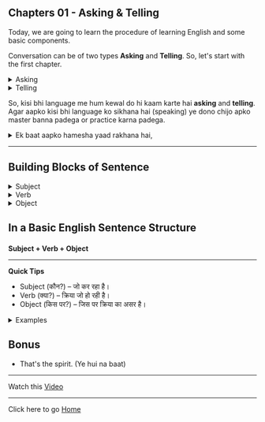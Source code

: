 ## Chapters 01 - Asking & Telling

Today, we are going to learn the procedure of learning English and some basic components.

Conversation can be of two types **Asking** and **Telling**. So, let's start with the first chapter.

<details>
<summary>
Asking
</summary>
1. How are you?<br>
2. What is your name?<br>
3. Where are you from?<br>
4. What do you do?<br>
5. What is your hobby?<br>
6. What is your age?<br>
7. What is your qualification?<br>
8. What is your favorite color?<br>
9. What is your favorite food?<br>
</details>
<details>
<summary>
Telling
</summary>
1. I am fine.<br>
2. My name is Abhi.<br>
3. I am from India.<br>
4. I am a student.<br>
5. My hobby is watching movies.<br>
6. I am 22 years old.<br>
7. I am a graduate.<br>
8. My favorite color is blue and white.<br>
9. My favorite food is pizza.<br>
</details>

So, kisi bhi language me hum kewal do hi kaam karte hai **asking** and **telling**. Agar aapko kisi bhi language ko sikhana hai (speaking) ye dono chijo apko master banna padega or practice karna padega.

<details>
<summary>
Ek baat aapko hamesha yaad rakhana hai, 
</summary>
1. Aapko English bolna hai.<br>
2. Aapko English me sochna hai.<br>
3. Aapko English me baat karni hai.<br>
4. Aapko English me likhna hai.<br>
5. Aapko English me padhna hai. <br>
7. Aapko English me sunna hai.<br>
8. Aapko English me video dekhana hai.<br>
</details>

---
## Building Blocks of Sentence
<details>
<summary>
Subject
</summary>
Subject<br>
The subject is the person, place, thing, or idea that performs the action or is being described in a sentence. In Hindi, इसे हम "विषय" कहते हैं। यह वह होता है जो वाक्य में क्रिया (action) करता है या उसके बारे में बात होती है।
<br>
<br>
- Example in English: Abhinay reads a book.<br>
- Subject (विषय): Abhinay (क्योंकि Abhinay वह है जो कुछ कर रहा है यानी पढ़ाई कर रहा है।)
</details>
<details>
<summary>
Verb 
</summary>
Verb <br>
The verb is the action word in a sentence. It tells us what the subject is doing. In Hindi, इसे हम "क्रिया" कहते हैं। यह बताता है कि subject क्या कर रहा है या उसका state क्या है।
<br>
<br>
- Example in English: Abhinay reads a book.<br>
- Verb (क्रिया): reads (क्योंकि यह बताता है कि Abhinay क्या कर रहा है, यानी पढ़ाई कर रहा है।)
</details>
<details>
<summary>
Object
</summary>
Object <br>
The object is the thing or person that is affected by the action of the verb. It usually comes after the verb. In Hindi, इसे हम "वस्तु" या "कारक" कहते हैं। यह वह चीज़ होती है जिस पर क्रिया का असर होता है।
<br>
<br>
- Example in English: Abhinay reads a book.<br>
- Object (वस्तु): a book (क्योंकि पढ़ाई का असर book पर हो रहा है, यानी Abhinay book पढ़ रहा है।)
</details>

## **<p>In a Basic English Sentence Structure</p>**
**Subject + Verb + Object**

---
**Quick Tips**

- Subject (कौन?) – जो कर रहा है।
- Verb (क्या?) – क्रिया जो हो रही है।
- Object (किस पर?) – जिस पर क्रिया का असर है।

<details>
<summary>
Examples
</summary>
1. I eat an apple.<br>
2. She reads a book.<br>
3. He plays cricket.<br>
4. They watch a movie.<br>
5. We go to school.<br>
6. You write a letter.<br>
7. I drink water.<br>
8. She sings a song.<br>
9. He dances.<br>
10. They play football.<br>
</details>

## Bonus
* That's the spirit. (Ye hui na baat)

---

Watch this [Video](https://youtube.com/shorts/5lNBML2BJdU?si=tofp1Ree1DAsUdiR)

---
Click here to go [Home](/courses/english/readme.md)
